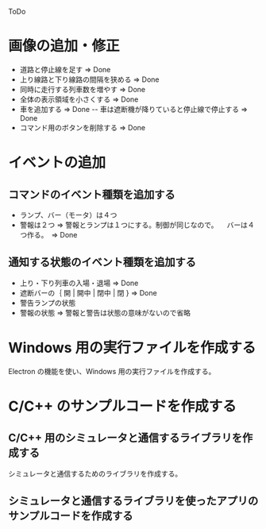 ToDo

# 画像の追加・修正
- 道路と停止線を足す => Done
- 上り線路と下り線路の間隔を狭める => Done
- 同時に走行する列車数を増やす => Done
- 全体の表示領域を小さくする => Done
- 車を追加する => Done
-- 車は遮断機が降りていると停止線で停止する => Done
- コマンド用のボタンを削除する => Done

# イベントの追加

## コマンドのイベント種類を追加する
- ランプ、バー（モータ）は４つ
- 警報は２つ
=> 警報とランプは１つにする。制御が同じなので。
　バーは４つ作る。　=> Done

## 通知する状態のイベント種類を追加する
- 上り・下り列車の入場・退場 => Done
- 遮断バーの｛ 開 | 開中 | 閉中 | 閉 } => Done
- 警告ランプの状態
- 警報の状態
=> 警報と警告は状態の意味がないので省略

# Windows 用の実行ファイルを作成する
Electron の機能を使い、Windows 用の実行ファイルを作成する。

# C/C++ のサンプルコードを作成する

## C/C++ 用のシミュレータと通信するライブラリを作成する
シミュレータと通信するためのライブラリを作成する。

## シミュレータと通信するライブラリを使ったアプリのサンプルコードを作成する
